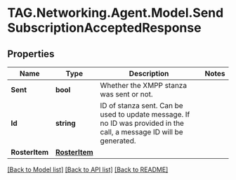 # TAG.Networking.Agent.Model.SendSubscriptionAcceptedResponse

## Properties

Name | Type | Description | Notes
------------ | ------------- | ------------- | -------------
**Sent** | **bool** | Whether the XMPP stanza was sent or not. | 
**Id** | **string** | ID of stanza sent. Can be used to update message. If no ID was provided in the call, a message ID will be generated. | 
**RosterItem** | [**RosterItem**](RosterItem.md) |  | 

[[Back to Model list]](../README.md#documentation-for-models) [[Back to API list]](../README.md#documentation-for-api-endpoints) [[Back to README]](../README.md)

